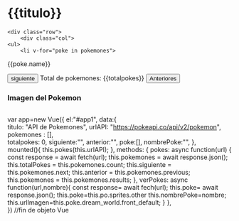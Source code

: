 <html><head>
<script src="https://cdn.jsdelivr.net/npm/vue/dist/vue.js"></script>
<link href="https://cdn.jsdelivr.net/npm/bootstrap@5.1.3/dist/css/bootstrap.min.css" rel="stylesheet" integrity="sha384-1BmE4kWBq78iYhFldvKuhfTAU6auU8tT94WrHftjDbrCEXSU1oBoqyl2QvZ6jIW3" crossorigin="anonymous">

</head>  

<body>
<div id="app1" class="container">  
    <h1>{{titulo}}</h1>
    
    <div class="row">
        <div class="col">
    <ul>    
        <li v-for="poke in pokemones">
  <a v-for:click="poke.url">{{poke.name}}</a>
  </li>
    </ul>     
    <button v-on:click="pokes(siguiente)" class="btn btn-primary">siguiente</button>
    Total de pokemones: {{totalpokes}}
    <button v-on:click="pokes(anterior)" class="btn btn-warning">Anteriores</button>
     
</div>
        <div class="col">
            <h3>Imagen del Pokemon</h3>
            <img src="">
        </div>
<script>
</script>    

</div></div></body></html>

var app=new Vue({
  el:"#app1",
  data:{  
      titulo: "API de Pokemones",
      urlAPI: "https://pokeapi.co/api/v2/pokemon",
      pokemones : [],      
      totalpokes: 0,
      siguiente:"",
      anterior:"",
      poke:[],
      nombrePoke:"",
  },  
        mounted(){
    this.pokes(this.urlAPI);
  },
  methods:
    {
    pokes: async function(url) {
        const response = await fetch(url);
        this.pokemones = await response.json();
        this.totalPokes = this.pokemones.count; 
        this.siguiente = this.pokemones.next;
        this.anterior = this.pokemones.previous;
        this.pokemones = this.pokemones.results;
    },
verPokes: async function(url,nombre){
    const response= await fech(url);
    this.poke= await response.json();
    this.poke=this.po.sprites.other
    this.nombrePoke=nombre;
    this.urlImagen=this.poke.dream_world.front_default;
    }
  },        
}) //fin de objeto Vue
